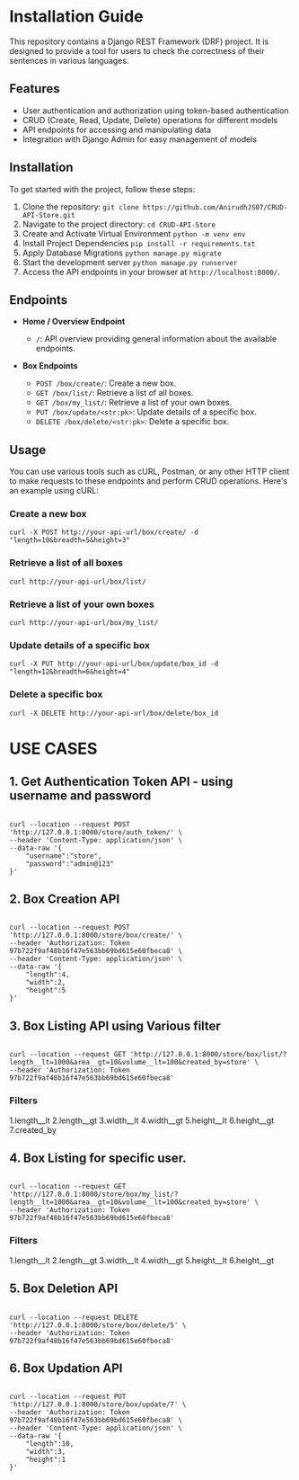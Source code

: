 # Installation Guide

This repository contains a Django REST Framework (DRF) project. It is designed to provide a tool for users to check the correctness of their sentences in various languages.

## Features

- User authentication and authorization using token-based authentication
- CRUD (Create, Read, Update, Delete) operations for different models
- API endpoints for accessing and manipulating data
- Integration with Django Admin for easy management of models

## Installation

To get started with the project, follow these steps:

1. Clone the repository:
    `git clone https://github.com/AnirudhJS07/CRUD-API-Store.git`
2. Navigate to the project directory:
    `cd CRUD-API-Store`
3. Create and Activate Virtual Environment
    `python -m venv env`
4. Install Project Dependencies
    `pip install -r requirements.txt`
5. Apply Database Migrations
    `python manage.py migrate`
6. Start the development server
    `python manage.py runserver`
7. Access the API endpoints in your browser at `http://localhost:8000/`.

## Endpoints

- **Home / Overview Endpoint**
  - `/`: API overview providing general information about the available endpoints.

- **Box Endpoints**
  - `POST /box/create/`: Create a new box.
  - `GET /box/list/`: Retrieve a list of all boxes.
  - `GET /box/my_list/`: Retrieve a list of your own boxes.
  - `PUT /box/update/<str:pk>`: Update details of a specific box.
  - `DELETE /box/delete/<str:pk>`: Delete a specific box.

## Usage

You can use various tools such as cURL, Postman, or any other HTTP client to make requests to these endpoints and perform CRUD operations. Here's an example using cURL:

### Create a new box
```
curl -X POST http://your-api-url/box/create/ -d "length=10&breadth=5&height=3"
```

### Retrieve a list of all boxes
```
curl http://your-api-url/box/list/
```

### Retrieve a list of your own boxes
```
curl http://your-api-url/box/my_list/
```

### Update details of a specific box
```
curl -X PUT http://your-api-url/box/update/box_id -d "length=12&breadth=6&height=4"
```

### Delete a specific box
```
curl -X DELETE http://your-api-url/box/delete/box_id
```

# USE CASES

## 1. Get Authentication Token API - using username and password

<pre><code>
curl --location --request POST 'http://127.0.0.1:8000/store/auth_token/' \
--header 'Content-Type: application/json' \
--data-raw '{
    "username":"store",
    "password":"admin@123"
}'
</code></pre>

## 2. Box Creation API

<pre><code>
curl --location --request POST 'http://127.0.0.1:8000/store/box/create/' \
--header 'Authorization: Token 97b722f9af48b16f47e563bb69bd615e60fbeca8' \
--header 'Content-Type: application/json' \
--data-raw '{
    "length":4,
    "width":2,
    "height":5
}'
</code></pre>

## 3. Box Listing API using Various filter

<pre><code>
curl --location --request GET 'http://127.0.0.1:8000/store/box/list/?length__lt=1000&area__gt=10&volume__lt=100&created_by=store' \
--header 'Authorization: Token 97b722f9af48b16f47e563bb69bd615e60fbeca8'
</code></pre>

### Filters 
1.length__lt
2.length__gt
3.width__lt
4.width__gt
5.height__lt
6.height__gt
7.created_by

## 4. Box Listing for specific user.
<pre><code>
curl --location --request GET 'http://127.0.0.1:8000/store/box/my_list/?length__lt=1000&area__gt=10&volume__lt=100&created_by=store' \
--header 'Authorization: Token 97b722f9af48b16f47e563bb69bd615e60fbeca8'
</code></pre>

### Filters 
1.length__lt
2.length__gt
3.width__lt
4.width__gt
5.height__lt
6.height__gt

## 5. Box Deletion API

<pre><code>
curl --location --request DELETE 'http://127.0.0.1:8000/store/box/delete/5' \
--header 'Authorization: Token 97b722f9af48b16f47e563bb69bd615e60fbeca8'
</code></pre>


## 6. Box Updation API

<pre><code>
curl --location --request PUT 'http://127.0.0.1:8000/store/box/update/7' \
--header 'Authorization: Token 97b722f9af48b16f47e563bb69bd615e60fbeca8' \
--header 'Content-Type: application/json' \
--data-raw '{
    "length":10,
    "width":3,
    "height":1
}'
</code></pre>
